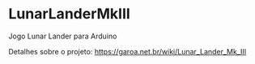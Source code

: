 LunarLanderMkIII
================

Jogo Lunar Lander para Arduino

Detalhes sobre o projeto: https://garoa.net.br/wiki/Lunar_Lander_Mk_III

